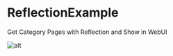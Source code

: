 # ReflectionExample
Get Category Pages with Reflection and Show in WebUI

![alt](https://github.com/gunesbro/ReflectionExample/blob/master/wwwroot/ss/1.png)

